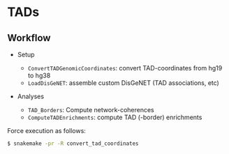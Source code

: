 # TADs

## Workflow

* Setup
    * `ConvertTADGenomicCoordinates`: convert TAD-coordinates from hg19 to hg38
    * `LoadDisGeNET`: assemble custom DisGeNET (TAD associations, etc)

* Analyses
    * `TAD_Borders`: Compute network-coherences
    * `ComputeTADEnrichments`: compute TAD (-border) enrichments

Force execution as follows:
```bash
$ snakemake -pr -R convert_tad_coordinates
```
